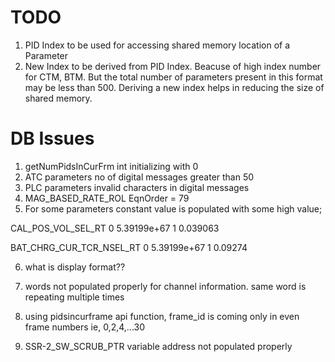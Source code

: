 # TODO

1. PID Index to be used for accessing shared memory location of a Parameter
1. New Index to be derived from PID Index. Beacuse of high index number for CTM, BTM.
But the total number of parameters present in this format may be less than 500.
Deriving a new index helps in reducing the size of shared memory.


# DB Issues
1. getNumPidsInCurFrm int initializing with 0
2. ATC parameters no of digital messages greater than 50
3. PLC parameters invalid characters in digital messages
4. MAG_BASED_RATE_ROL		EqnOrder = 79
5. For some parameters constant value is populated with some high value;

CAL_POS_VOL_SEL_RT
0		5.39199e+67
1		0.039063


BAT_CHRG_CUR_TCR_NSEL_RT
0		5.39199e+67
1		0.09274

6. what is display format??

7. words not populated properly for channel information. same word is repeating multiple times

8. using pidsincurframe api function, frame_id is coming only in even frame numbers ie, 0,2,4,...30

9. SSR-2_SW_SCRUB_PTR variable address not populated properly
